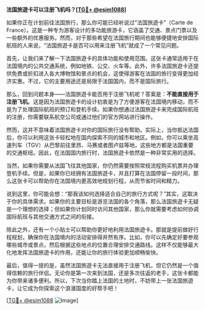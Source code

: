 **法国旅遊卡可以注册飞机吗？[[TG💪+ @esim1088](https://t.me/s/esim1088)]**

如果你正在计划前往法国旅行，那么你可能已经听说过“法国旅遊卡”（Carte de France）。这是一种专为游客设计的多功能旅游卡，它涵盖了交通、景点门票以及一些额外的优惠服务。然而，对于那些希望在法国旅行期间也能够便捷地安排国际航班的人来说，“法国旅遊卡是否可以用来注册飞机”就成了一个常见问题。

首先，让我们来了解一下法国旅遊卡的具体功能和使用范围。这张卡通常适用于在法国境内的公共交通系统，例如地铁、公交、火车等。此外，许多法国旅遊卡还提供免费或折扣进入各大博物馆和景点的机会，这使得游客在法国的旅行变得更加经济实惠。不过，它的主要用途还是局限于法国国内，而不是国际旅行。

那么，回到问题本身——法国旅遊卡能否用于注册飞机呢？答案是：**不能直接用于注册飞机**。这是因为法国旅遊卡的设计初衷是为了方便游客在法国境内移动，而不是为了处理国际航班的预订和登机手续。如果你想通过法国旅遊卡来完成国际航班的注册，你需要联系航空公司或通过他们的官方网站进行操作。

然而，这并不意味着法国旅遊卡对你的国际旅行没有帮助。实际上，当你抵达法国后，你可以利用这张卡轻松地在国内探索不同的城市和地区。例如，你可以乘坐高速列车（TGV）从巴黎前往里昂、马赛或者图卢兹等地，这些地方都是法国重要的交通枢纽。因此，在法国国内旅行时，法国旅遊卡依然是一种非常实用的选择。

当然，如果你需要从法国飞往其他国家，你仍然需要按照常规流程购买机票并办理登机手续。但是，如果你已经拥有法国旅遊卡，并且打算在法国停留一段时间，那么这张卡可以帮助你在法国境内更高效地规划行程，从而节省时间和精力。

说到这里，你可能会想：“那我该如何选择适合自己的旅行方式呢？”其实，这取决于你的具体需求。如果你的主要目标是游览法国的各个角落，那么法国旅遊卡无疑是一个理想的选择；但如果你计划同时访问其他国家，那么你就需要考虑如何协调国际航班与其他交通方式之间的衔接。

除此之外，还有一个小贴士可以帮助你更好地利用法国旅遊卡。那就是提前做好行程规划，确保你在法国境内的活动安排得井然有序。比如，你可以先确定好要参观哪些城市或景点，然后根据这些地点的位置合理安排交通路线。这样不仅能够最大化地发挥法国旅遊卡的作用，还能让你的旅行体验更加顺畅愉快。

最后，值得一提的是，虽然法国旅遊卡无法直接用于注册飞机，但它仍然是一个值得信赖的旅行伴侣。无论你是第一次来到法国，还是多次往返的老手，这张卡都能为你带来诸多便利。所以，下次当你踏上法国的土地时，不妨带上一张法国旅遊卡，让它成为你探索这个浪漫国度的好帮手吧！

[[TG💪+ @esim1088](https://t.me/s/esim1088) ![Image](https://i.postimg.cc/4NQfJmqS/Snipaste-2025-05-13-00-14-12.png)]